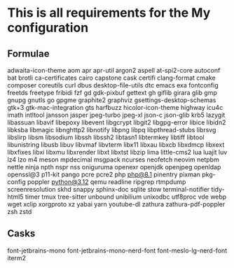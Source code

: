 # This is all requirements for the My configuration

## Formulae

adwaita-icon-theme
aom
apr
apr-util
argon2
aspell
at-spi2-core
autoconf
bat
brotli
ca-certificates
cairo
capstone
cask
certifi
clang-format
cmake
composer
coreutils
curl
dbus
desktop-file-utils
dtc
emacs
exa
fontconfig
freetds
freetype
fribidi
fzf
gd
gdk-pixbuf
gettext
gh
giflib
girara
glib
gmp
gnupg
gnutls
go
gpgme
graphite2
graphviz
gsettings-desktop-schemas
gtk+3
gtk-mac-integration
gts
harfbuzz
hicolor-icon-theme
highway
icu4c
imath
intltool
jansson
jasper
jpeg-turbo
jpeg-xl
json-c
json-glib
krb5
lazygit
libassuan
libavif
libepoxy
libevent
libgcrypt
libgit2
libgpg-error
libice
libidn2
libksba
libmagic
libnghttp2
libnotify
libpng
libpq
libpthread-stubs
librsvg
libslirp
libsm
libsodium
libssh
libssh2
libtasn1
libtermkey
libtiff
libtool
libunistring
libusb
libuv
libvmaf
libvterm
libx11
libxau
libxcb
libxdmcp
libxext
libxfixes
libxi
libxmu
libxrender
libxt
libxtst
libzip
lima
little-cms2
lua
luajit
luv
lz4
lzo
m4
meson
mpdecimal
msgpack
ncurses
neofetch
neovim
netpbm
nettle
ninja
npth
nspr
nss
oniguruma
openexr
openjdk
openjpeg
openldap
openssl@3
p11-kit
pango
pcre
pcre2
php
php@8.1
pinentry
pixman
pkg-config
poppler
python@3.12
qemu
readline
ripgrep
rtmpdump
screenresolution
skhd
snappy
sphinx-doc
sqlite
stow
terminal-notifier
tidy-html5
timer
tmux
tree-sitter
unbound
unibilium
unixodbc
utf8proc
vde
webp
wget
xclip
xorgproto
xz
yabai
yarn
youtube-dl
zathura
zathura-pdf-poppler
zsh
zstd

## Casks

font-jetbrains-mono
font-jetbrains-mono-nerd-font
font-meslo-lg-nerd-font
iterm2

